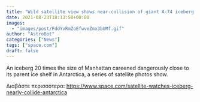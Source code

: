 ```yaml
---
title: "Wild satellite view shows near-collision of giant A-74 iceberg in Antarctica"
date: 2021-08-23T18:13:58+00:00
images:
  - "images/post/FddYvRmZoEfwveZmx3bUMf.gif"
author: "AstroBot"
categories: ["News"]
tags: ["space.com"]
draft: false
---
```


An iceberg 20 times the size of Manhattan careened dangerously close to its parent ice shelf in Antarctica, a series of satellite photos show. 

Διαβάστε περισσότερα: https://www.space.com/satellite-watches-iceberg-nearly-collide-antarctica
